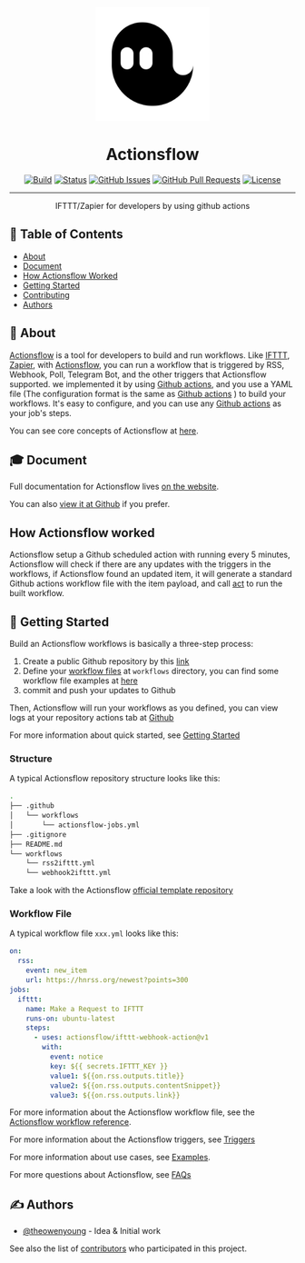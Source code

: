 <p align="center">
  <a href="" rel="noopener">
 <img width=200px height=200px src="./docs/assets/logo.svg" alt="Project logo"></a>
</p>

<h1 align="center">Actionsflow</h1>

<div align="center">

[![Build](https://github.com/actionsflow/actionsflow/workflows/Build/badge.svg)]()
[![Status](https://img.shields.io/badge/status-active-success.svg)]()
[![GitHub Issues](https://img.shields.io/github/issues/actionsflow/actionsflow.svg)](https://github.com/actionsflow/actionsflow/issues)
[![GitHub Pull Requests](https://img.shields.io/github/issues-pr/actionsflow/actionsflow.svg)](https://github.com/actionsflow/actionsflow/pulls)
[![License](https://img.shields.io/badge/license-MIT-blue.svg)](/LICENSE)

</div>

---

<p align="center">
  IFTTT/Zapier for developers by using github actions
    <br> 
</p>

## 📝 Table of Contents

- [About](#about)
- [Document](#Document)
- [How Actionsflow Worked](#howactiionsflowworked)
- [Getting Started](#getting_started)
- [Contributing](../CONTRIBUTING.md)
- [Authors](#authors)

## 🧐 About <a name = "about"></a>

[Actionsflow](https://github.com/actionsflow/actionsflow) is a tool for developers to build and run workflows. Like [IFTTT](https://ifttt.com/), [Zapier](https://zapier.com/), with [Actionsflow](https://github.com/actionsflow/actionsflow), you can run a workflow that is triggered by RSS, Webhook, Poll, Telegram Bot, and the other triggers that Actionsflow supported. we implemented it by using [Github actions](https://docs.github.com/en/actions), and you use a YAML file (The configuration format is the same as [Github actions](https://docs.github.com/en/actions/configuring-and-managing-workflows/configuring-a-workflow) ) to build your workflows. It's easy to configure, and you can use any [Github actions](https://github.com/marketplace?type=actions) as your job's steps.

You can see core concepts of Actionsflow at [here](#howactionsflowworked).

## 🎓 Document <a name="document"></a>

Full documentation for Actionsflow lives [on the website](https://actionsflow.github.io/docs/).

You can also [view it at Github](/docs/index.md) if you prefer.

## How Actionsflow worked <a name = "howactiionsflowworked"></a>

Actionsflow setup a Github scheduled action with running every 5 minutes, Actionsflow will check if there are any updates with the triggers in the workflows, if Actionsflow found an updated item, it will generate a standard Github actions workflow file with the item payload, and call [act](https://github.com/nektos/act) to run the built workflow.

## 🏁 Getting Started <a name = "getting_started"></a>

Build an Actionsflow workflows is basically a three-step process:

1. Create a public Github repository by this [link](https://github.com/actionsflow/workflow/generate)
1. Define your [workflow files](/docs/reference/0-workflow-syntax.md) at `workflows` directory, you can find some workflow file examples at [here](https://github.com/actionsflow/actionsflow/tree/master/examples/workflows)
1. commit and push your updates to Github

Then, Actionsflow will run your workflows as you defined, you can view logs at your repository actions tab at [Github](https://github.com)

For more information about quick started, see [Getting Started](/docs/getting-started.md)

### Structure

A typical Actionsflow repository structure looks like this:

```sh
.
├── .github
│   └── workflows
│       └── actionsflow-jobs.yml
├── .gitignore
├── README.md
└── workflows
    └── rss2ifttt.yml
    └── webhook2ifttt.yml
```

Take a look with the Actionsflow [official template repository](https://github.com/actionsflow/workflow)

### Workflow File

A typical workflow file `xxx.yml` looks like this:

```yaml
on:
  rss:
    event: new_item
    url: https://hnrss.org/newest?points=300
jobs:
  ifttt:
    name: Make a Request to IFTTT
    runs-on: ubuntu-latest
    steps:
      - uses: actionsflow/ifttt-webhook-action@v1
        with:
          event: notice
          key: ${{ secrets.IFTTT_KEY }}
          value1: ${{on.rss.outputs.title}}
          value2: ${{on.rss.outputs.contentSnippet}}
          value3: ${{on.rss.outputs.link}}
```

For more information about the Actionsflow workflow file, see the
[Actionsflow workflow reference](/docs/reference.md).

For more information about the Actionsflow triggers, see [Triggers](/docs/triggers.md)

For more information about use cases, see [Examples](https://github.com/actionsflow/actionsflow/tree/master/examples/workflows).

For more questions about Actionsflow, see [FAQs](/docs/faqs.md)

## ✍️ Authors <a name = "authors"></a>

- [@theowenyoung](https://github.com/theowenyoung) - Idea & Initial work

See also the list of [contributors](https://github.com/actionsflow/actionsflow/contributors) who participated in this project.
